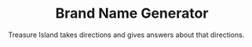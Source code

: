 <h1 align="center" id="title">Brand Name Generator</h1>

<p>Treasure Island takes directions and gives answers about that directions.</p>
